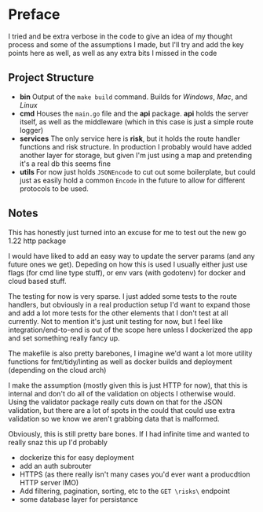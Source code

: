 # Preface

I tried and be extra verbose in the code to give an idea of my thought process and some of the assumptions I made, but I'll try and add the key points here as well, as well as any extra bits I missed in the code


## Project Structure
 - **bin**
    Output of the `make build` command. Builds for *Windows*, *Mac*, and *Linux*
 - **cmd**
    Houses the `main.go` file and the **api** package. **api** holds the server itself, as well as the middleware (which in this case is just a simple route logger)
 - **services**
    The only service here is **risk**, but it holds the route handler functions and risk structure. In production I probably would have added another layer for storage, but given I'm just using a map and pretending it's a real db this seems fine
 - **utils**
    For now just holds `JSONEncode` to cut out some boilerplate, but could just as easily hold a common `Encode` in the future to allow for different protocols to be used.


## Notes
This has honestly just turned into an excuse for me to test out the new go 1.22 http package

I would have liked to add an easy way to update the server params (and any future ones we get). Depeding on how this is used I usually either just use flags (for cmd line type stuff), or env vars (with godotenv) for docker and cloud based stuff. 

The testing for now is very sparse. I just added some tests to the route handlers, but obviously in a real production setup I'd want to expand those and add a lot more tests for the other elements that I don't test at all currently. Not to mention it's just unit testing for now, but I feel like integration/end-to-end is out of the scope here unless I dockerized the app and set something really fancy up. 

The makefile is also pretty barebones, I imagine we'd want a lot more utility functions for fmt/tidy/linting as well as docker builds and deployment (depending on the cloud arch)

I make the assumption (mostly given this is just HTTP for now), that this is internal and don't do all of the validation on objects I otherwise would. Using the validator package really cuts down on that for the JSON validation, but there are a lot of spots in the could that could use extra validation so we know we aren't grabbing data that is malformed.

Obviously, this is still pretty bare bones. If I had infinite time and wanted to really snaz this up I'd probably
 - dockerize this for easy deployment
 - add an auth subrouter
 - HTTPS (as there really isn't many cases you'd ever want a producdtion HTTP server IMO)
 - Add filtering, pagination, sorting, etc to the `GET \risks\` endpoint
 - some database layer for persistance
